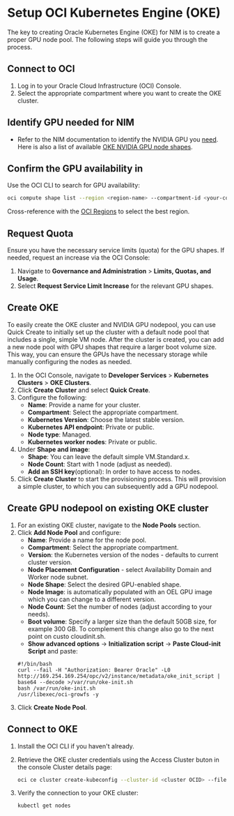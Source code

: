 # Setup OCI Kubernetes Engine (OKE)

The key to creating Oracle Kubernetes Engine (OKE) for NIM is to create a proper GPU node pool. The following steps will guide you through the process.

## Connect to OCI

1. Log in to your Oracle Cloud Infrastructure (OCI) Console.
2. Select the appropriate compartment where you want to create the OKE cluster.

## Identify GPU needed for NIM

- Refer to the NIM documentation to identify the NVIDIA GPU you [need](https://docs.nvidia.com/nim/large-language-models/latest/support-matrix.html). Here is also a list of available [OKE NVIDIA GPU node shapes](https://docs.oracle.com/en-us/iaas/Content/Compute/References/computeshapes.htm#vm-gpu).


## Confirm the GPU availability in 

Use the OCI CLI to search for GPU availability:

   ```bash
   oci compute shape list --region <region-name> --compartment-id <your-compartment-id> --all --query 'data[*].shape' --output json | jq -r '.[]' | grep -i 'gpu'
   ```

   Cross-reference with the [OCI Regions](https://www.oracle.com/cloud/data-regions.html) to select the best region.

## Request Quota

Ensure you have the necessary service limits (quota) for the GPU shapes. If needed, request an increase via the OCI Console:

1. Navigate to **Governance and Administration** > **Limits, Quotas, and Usage**.
2. Select **Request Service Limit Increase** for the relevant GPU shapes.

## Create OKE

To easily create the OKE cluster and NVIDIA GPU nodepool, you can use Quick Create to initially set up the cluster with a default node pool that includes a single, simple VM node. After the cluster is created, you can add a new node pool with GPU shapes that require a larger boot volume size. This way, you can ensure the GPUs have the necessary storage while manually configuring the nodes as needed.

1. In the OCI Console, navigate to **Developer Services** > **Kubernetes Clusters** > **OKE Clusters**.
2. Click **Create Cluster** and select **Quick Create**.
3. Configure the following:
   - **Name**: Provide a name for your cluster.
   - **Compartment**: Select the appropriate compartment.
   - **Kubernetes Version**: Choose the latest stable version.
   - **Kubernetes API endpoint**: Private or public.
   - **Node type**: Managed.
   - **Kubernetes worker nodes**: Private or public.
4. Under **Shape and image**:
   - **Shape**: You can leave the default simple VM.Standard.x.
   - **Node Count**: Start with 1 node (adjust as needed).
   - **Add an SSH key**(optional): In order to have access to nodes.
5. Click **Create Cluster** to start the provisioning process. This will provision a simple cluster, to which you can subsequently add a GPU nodepool.

## Create GPU nodepool on existing OKE cluster

1. For an existing OKE cluster, navigate to the **Node Pools** section.
2. Click **Add Node Pool** and configure:
   - **Name**: Provide a name for the node pool.
   - **Compartment**: Select the appropriate compartment.
   - **Version**: the Kubernetes version of the nodes - defaults to current cluster version.
   - **Node Placement Configuration** - select Availability Domain and Worker node subnet.
   - **Node Shape**: Select the desired GPU-enabled shape.
   - **Node Image**: is automatically populated with an OEL GPU image which you can change to a different version.
   - **Node Count**: Set the number of nodes (adjust according to your needs).
   - **Boot volume**: Specify a larger size than the default 50GB size, for example 300 GB. To complement this change also go to the next point on custo cloudinit.sh.
   - **Show advanced options** -> **Initialization script** -> **Paste Cloud-init Script** and paste:
   ```
   #!/bin/bash 
   curl --fail -H "Authorization: Bearer Oracle" -L0 http://169.254.169.254/opc/v2/instance/metadata/oke_init_script | base64 --decode >/var/run/oke-init.sh
   bash /var/run/oke-init.sh
   /usr/libexec/oci-growfs -y
   ```
3. Click **Create Node Pool**.

## Connect to OKE

1. Install the OCI CLI if you haven't already.
2. Retrieve the OKE cluster credentials using the Access Cluster buton in the console Cluster details page:

   ```bash
   oci ce cluster create-kubeconfig --cluster-id <cluster OCID> --file $HOME/.kube/config --region <region> --token-version 2.0.0 --kube-endpoint PUBLIC_ENDPOINT
   ```

3. Verify the connection to your OKE cluster:

   ```bash
   kubectl get nodes
   ```
